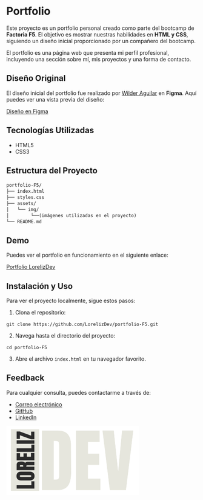 
# Portfolio

Este proyecto es un portfolio personal creado como parte del bootcamp de **Factoria F5**. El objetivo es mostrar nuestras habilidades en **HTML y CSS**, siguiendo un diseño inicial proporcionado por un compañero del bootcamp.

El portfolio es una página web que presenta mi perfil profesional, incluyendo una sección sobre mí, mis proyectos y una forma de contacto.

## Diseño Original

El diseño inicial del portfolio fue realizado por [Wilder Aguilar](https://github.com/Wilder-Aguilar) en **Figma**. Aquí puedes ver una vista previa del diseño:

[Diseño en Figma](https://www.figma.com/design/gK2AUPv0fmHjFGH87TyTc2/PROYECTO-1---PORTAFOLIO-LORENA-ACOSTA.wa?node-id=605-443&t=aosgvEFGwo149B4v-1)

## Tecnologías Utilizadas
* HTML5
* CSS3

## Estructura del Proyecto

```
portfolio-F5/
├── index.html
├── styles.css
├── assets/
│   └── img/
│        └──(imágenes utilizadas en el proyecto)
└── README.md
```

## Demo

Puedes ver el portfolio en funcionamiento en el siguiente enlace:

[Portfolio LorelizDev](https://lorelizdev.github.io/portfolio-F5/)

## Instalación y Uso

Para ver el proyecto localmente, sigue estos pasos:

1. Clona el repositorio:
```
git clone https://github.com/LorelizDev/portfolio-F5.git
```

2. Navega hasta el directorio del proyecto:
```
cd portfolio-F5
```
3. Abre el archivo `index.html` en tu navegador favorito.

## Feedback

Para cualquier consulta, puedes contactarme a través de:

* [Correo electrónico](mailto:loreliz.dev@gmail.com)
* [GitHub](https://github.com/LorelizDev)
* [LinkedIn](https://github.com/LorelizDev](https://www.linkedin.com/in/silvia-lorena-acosta-ortiz/))


![Logo](assets/img/logo-LorelizDev.png)

